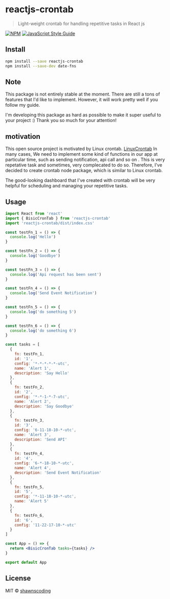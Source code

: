 # reactjs-crontab

> Light-weight crontab for handling repetitive tasks in React js

[![NPM](https://img.shields.io/npm/v/reactjs-crontab.svg)](https://www.npmjs.com/package/reactjs-crontab) [![JavaScript Style Guide](https://img.shields.io/badge/code_style-standard-brightgreen.svg)](https://standardjs.com)

## Install

```bash
npm install --save reactjs-crontab
npm install --save-dev date-fns
```

## Note

This package is not entirely stable at the moment. There are still a tons of features that I'd like to implement. However, it will work pretty well if you follow my guide.

I'm developing this package as hard as possible to make it super useful to your project :)
Thank you so much for your attention!

## motivation

This open source project is motivated by Linux crontab. [LinuxCrontab](https://www.geeksforgeeks.org/crontab-in-linux-with-examples)
In many cases, We need to implement some kind of functions in our app at particular time, such as sending notification, api call and so on .
This is very repetative task and sometimes, very complecated to do so.
Therefore, I've decided to create crontab node package, which is similar to Linux crontab.

The good-looking dashboard that I've created with crontab will be very helpful for scheduling and managing your repetitive tasks.

## Usage

```jsx
import React from 'react'
import { BisicCronTab } from 'reactjs-crontab'
import 'reactjs-crontab/dist/index.css'

const testFn_1 = () => {
  console.log('Hello')
}

const testFn_2 = () => {
  console.log('Goodbye')
}

const testFn_3 = () => {
  console.log('Api request has been sent')
}

const testFn_4 = () => {
  console.log('Send Event Notification')
}

const testFn_5 = () => {
  console.log('do something 5')
}

const testFn_6 = () => {
  console.log('do something 6')
}

const tasks = [
  {
    fn: testFn_1,
    id: '1',
    config: '*-*-*-*-*-utc',
    name: 'Alert 1',
    description: 'Say Hello'
  },
  {
    fn: testFn_2,
    id: '2',
    config: '*-*-1-*-7-utc',
    name: 'Alert 2',
    description: 'Say Goodbye'
  },
  {
    fn: testFn_3,
    id: '3',
    config: '6-11-18-10-*-utc',
    name: 'Alert 3',
    description: 'Send API'
  },
  {
    fn: testFn_4,
    id: '4',
    config: '6-*-18-10-*-utc',
    name: 'Alert 4',
    description: 'Send Event Notification'
  },
  {
    fn: testFn_5,
    id: '5',
    config: '*-11-18-10-*-utc',
    name: 'Alert 5'
  },
  {
    fn: testFn_6,
    id: '6',
    config: '11-22-17-10-*-utc'
  }
]

const App = () => {
  return <BisicCronTab tasks={tasks} />
}

export default App
```

## License

MIT © [shawnscoding](https://github.com/shawnscoding/reactjs-crontab/blob/master/LICENSE)
